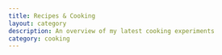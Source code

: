 ```yaml
---
title: Recipes & Cooking
layout: category
description: An overview of my latest cooking experiments
category: cooking
---
```


